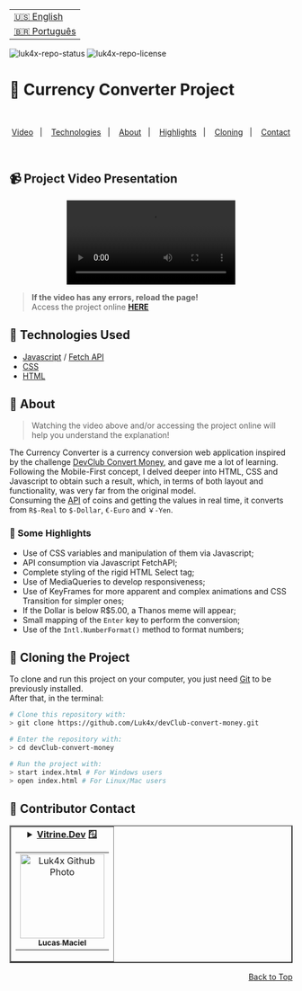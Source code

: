 <table align="right">
  <tr>
    <td>
      <a href="readme-en.md">🇺🇸 English</a>
    </td>
  </tr>
  <tr>
    <td>
      <a href="README.md">🇧🇷 Português</a>
    </td>
  </tr>
</table>

![luk4x-repo-status](https://img.shields.io/badge/Status-Finished-lightgrey?style=for-the-badge&logo=headspace&logoColor=green&color=lightgrey)
![luk4x-repo-license](https://img.shields.io/github/license/Luk4x/devClub-convert-money?style=for-the-badge&logo=unlicense&logoColor=lightgrey)
# 💱 Currency Converter Project

<br>
<p align="center">
  <a href="#-project-video-presentation">Video</a>&nbsp;&nbsp;&nbsp;|&nbsp;&nbsp;&nbsp;
  <a href="#-technologies-used">Technologies</a>&nbsp;&nbsp;&nbsp;|&nbsp;&nbsp;&nbsp;
  <a href="#-about">About</a>&nbsp;&nbsp;&nbsp;|&nbsp;&nbsp;&nbsp;
  <a href="#-some-highlights">Highlights</a>&nbsp;&nbsp;&nbsp;|&nbsp;&nbsp;&nbsp;
  <a href="#-cloning-the-project">Cloning</a>&nbsp;&nbsp;&nbsp;|&nbsp;&nbsp;&nbsp;
  <a href="#-contributor-contact">Contact</a>
</p>
<br>

## 📹 Project Video Presentation
<div align="center">
  <video src="https://user-images.githubusercontent.com/86276393/159162293-4ceb2d4f-4563-4671-8627-ec22142b1c35.mp4">
</div>
  
> **If the video has any errors, reload the page!**<br>
> Access the project online **[HERE](https://luk4x.github.io/devClub-convert-money/)**

## 🚀 Technologies Used

-   [Javascript](https://developer.mozilla.org/en-US/docs/Web/JavaScript) / [Fetch API](https://developer.mozilla.org/en-US/docs/Web/API/Fetch_API)
-   [CSS](https://developer.mozilla.org/en-US/docs/Web/CSS)
-   [HTML](https://developer.mozilla.org/en-US/docs/Web/HTML)

## 📝 About

> Watching the video above and/or accessing the project online will help you understand the explanation!

The Currency Converter is a currency conversion web application inspired by the challenge [DevClub Convert Money](https://www.figma.com/file/eg239o5MNJCj9asPPwzkrQ/CodeClub-Convert-Money?node-id=25%3A109), and gave me a lot of learning.<br>
Following the Mobile-First concept, I delved deeper into HTML, CSS and Javascript to obtain such a result, which, in terms of both layout and functionality, was very far from the original model.<br>
Consuming the [API](https://docs.awesomeapi.com.br/api-de-moedas) of coins and getting the values in real time, it converts from `R$-Real` to `$-Dollar`, `€-Euro` and `￥-Yen`.

### 📌 Some Highlights

- Use of CSS variables and manipulation of them via Javascript;
- API consumption via Javascript FetchAPI;
- Complete styling of the rigid HTML Select tag;
- Use of MediaQueries to develop responsiveness;
- Use of KeyFrames for more apparent and complex animations and CSS Transition for simpler ones;
- If the Dollar is below R$5.00, a Thanos meme will appear;
- Small mapping of the `Enter` key to perform the conversion;
- Use of the `Intl.NumberFormat()` method to format numbers;

## 📖 Cloning the Project

To clone and run this project on your computer, you just need [Git](https://git-scm.com/) to be previously installed.<br>
After that, in the terminal:

```bash
# Clone this repository with:
> git clone https://github.com/Luk4x/devClub-convert-money.git

# Enter the repository with:
> cd devClub-convert-money

# Run the project with:
> start index.html # For Windows users
> open index.html # For Linux/Mac users
```

## 🤝 Contributor Contact

<table border="2">
  <tr>
    <td align="center">
      <details>
        <summary>
          <b><a href="https://cursos.alura.com.br/vitrinedev/lucasmacielf">Vitrine.Dev</a> 🪟</b>
          <table>
            <tr>
              <td align="center">
                <a href="https://github.com/Luk4x">
                  <img src="https://avatars.githubusercontent.com/Luk4x" width="150px;" alt="Luk4x Github Photo"/>
                </a>
                <br>
                <a href="https://www.linkedin.com/in/lucasmacielf/">
                  <sub>
                    <b>Lucas Maciel</b>
                  </sub>
                </a>
              </td>
            </tr>
          </table>
        </summary>

| :placard: Vitrine.Dev | Lucas Maciel |
| -------------  | --- |
| :sparkles: Name        | **💱 Currency Converter**
| :label: Technologies | javascript, css, html
| :camera: Img         | <img src="https://user-images.githubusercontent.com/86276393/202928187-b0280dd1-70eb-4eb5-b0ae-12face822524.png#vitrinedev" alt="vitrine.dev thumb" width="100%"/>

</details>
</td>
</tr>
</table>

<p align="right">
  <a href="#-currency-converter-project">Back to Top</a>
</p>
